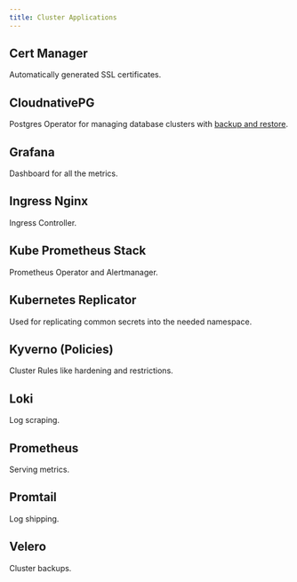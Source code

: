 ```yaml
---
title: Cluster Applications
---
```


## Cert Manager

Automatically generated SSL certificates.


## CloudnativePG

Postgres Operator for managing database clusters with [backup and restore](/docs/operations/backup-and-restore).


## Grafana

Dashboard for all the metrics.


## Ingress Nginx

Ingress Controller.


## Kube Prometheus Stack

Prometheus Operator and Alertmanager.


## Kubernetes Replicator

Used for replicating common secrets into the needed namespace.


## Kyverno (Policies)

Cluster Rules like hardening and restrictions.


## Loki

Log scraping.


## Prometheus

Serving metrics.


## Promtail

Log shipping.


## Velero

Cluster backups.

